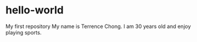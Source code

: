 # hello-world
My first repository
My name is Terrence Chong. I am 30 years old and enjoy playing sports.
